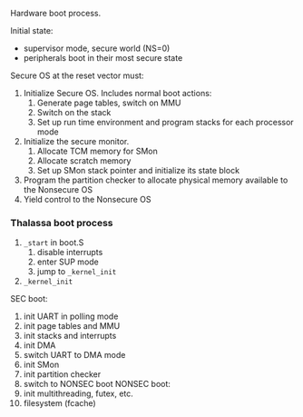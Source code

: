Hardware boot process.

Initial state:
- supervisor mode, secure world (NS=0)
- peripherals boot in their most secure state

Secure OS at the reset vector must:
1. Initialize Secure OS. Includes normal boot actions:
	1. Generate page tables, switch on MMU
	2. Switch on the stack
	3. Set up run time environment and program stacks for each processor mode
2. Initialize the secure monitor.
	1. Allocate TCM memory for SMon
	2. Allocate scratch memory
	3. Set up SMon stack pointer and initialize its state block
3. Program the partition checker to allocate physical memory available to the Nonsecure OS
4. Yield control to the Nonsecure OS

### Thalassa boot process

1. `_start` in boot.S
	1. disable interrupts
	2. enter SUP mode
	3. jump to `_kernel_init`
2. `_kernel_init`

SEC boot:
1. init UART in polling mode
2. init page tables and MMU
3. init stacks and interrupts
4. init DMA
5. switch UART to DMA mode
6. init SMon
7. init partition checker
8. switch to NONSEC boot
NONSEC boot:
1. init multithreading, futex, etc.
2. filesystem (fcache)

